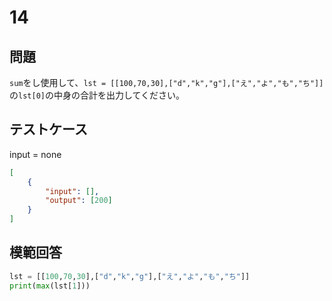 # 14
## 問題

`sum`をし使用して、`lst = [[100,70,30],["d","k","g"],["え","よ","も","ち"]]`の`lst[0]`の中身の合計を出力してください。

## テストケース
input = none
```json
[
	{
		"input": [],
		"output": [200]
	}
]
```

## 模範回答
```python
lst = [[100,70,30],["d","k","g"],["え","よ","も","ち"]]
print(max(lst[1]))
```